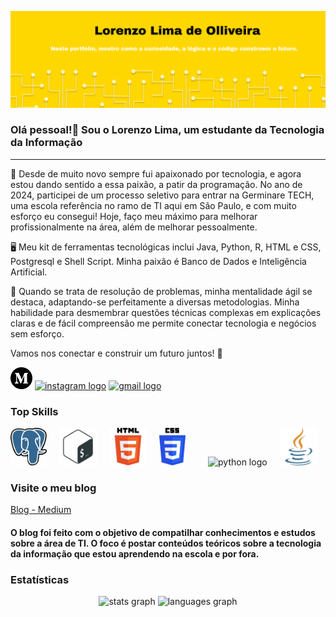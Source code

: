 ![imagem de ínicio](./img/Frame%201.png)



### **Olá pessoal!👋 Sou o Lorenzo Lima, um estudante da Tecnologia da Informação**

***

🚀 Desde de muito novo sempre fui apaixonado por tecnologia, e agora estou dando sentido a essa paixão, a patir da programação. No ano de 2024, participei de um processo seletivo para entrar na Germinare TECH, uma escola referência no ramo de TI aqui em São Paulo, e com muito esforço eu consegui! Hoje, faço meu máximo para melhorar profissionalmente na área, além de melhorar pessoalmente.

🖥️ Meu kit de ferramentas tecnológicas inclui Java, Python, R, HTML e CSS, Postgresql e Shell Script. Minha paixão é Banco de Dados e Inteligência Artificial.

🧠 Quando se trata de resolução de problemas, minha mentalidade ágil se destaca, adaptando-se perfeitamente a diversas metodologias. Minha habilidade para desmembrar questões técnicas complexas em explicações claras e de fácil compreensão me permite conectar tecnologia e negócios sem esforço.

Vamos nos conectar e construir um futuro juntos! 🌟

<div align="left">
    <a href="https://medium.com/@lorenzolimadeoliveira2010"><img src="./img/3670098.png" height="35" alt="discord logo"  /></a>
  <a href="https://www.instagram.com/lorenzo_oliiver/"><img src="https://img.shields.io/static/v1?message=Instagram&logo=instagram&label=&color=E4405F&logoColor=white&labelColor=&style=for-the-badge" height="35" alt="instagram logo"/></a>
  <a href="mailto:lorenzolimadeoliveira2010@gmail.com"><img src="https://img.shields.io/static/v1?message=Gmail&logo=gmail&label=&color=D14836&logoColor=white&labelColor=&style=for-the-badge" height="35" alt="gmail logo"/></a>
</div>

### **Top Skills**

<div align="left">
  <img src="./img/elephant.png" height="60" alt="typescript logo"  />
  <img width="12" />
  <img src="./img/pngwing.com (1).png" height="60" alt="nextjs logo"  />
  <img width="12" />
  <img src="./img/HTML5_logo_and_wordmark.svg.png" height="60" alt="tailwindcss logo"  />
  <img width="12" />
  <img src="./img/CSS3_logo_and_wordmark.svg.png" height="60" alt="storybook logo"  />
  <img width="12" />
  <img width="12" />
  <img src="https://skillicons.dev/icons?i=py" height="60" alt="python logo"  />
  <img width="12" />
  <img src="./img/java.png" height="60" alt="amazonwebservices logo"  />
</div>

### **Visite o meu blog**

<a href="https://medium.com/@lorenzolimadeoliveira2010">Blog - Medium</a>

#### O blog foi feito com o objetivo de compatilhar conhecimentos e estudos sobre a área de TI. O foco é postar conteúdos teóricos sobre a tecnologia da informação que estou aprendendo na escola e por fora.

### **Estatísticas**

<div align="center">
  <img src="https://github-readme-stats.vercel.app/api?username=LorenzoOliveira-git&hide_title=false&hide_rank=false&show_icons=true&include_all_commits=true&count_private=true&disable_animations=false&theme=dracula&locale=en&hide_border=false" height="150" alt="stats graph"  />
  <img src="https://github-readme-stats.vercel.app/api/top-langs?username=LorenzoOliveira-git&locale=en&hide_title=false&layout=compact&card_width=320&langs_count=5&theme=dracula&hide_border=false" height="150" alt="languages graph"  />
</div>